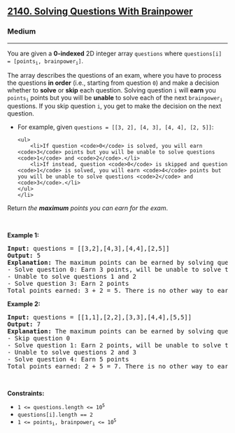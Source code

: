 <h2><a href="https://leetcode.com/problems/solving-questions-with-brainpower/">2140. Solving Questions With Brainpower</a></h2><h3>Medium</h3><hr><div><p>You are given a <strong>0-indexed</strong> 2D integer array <code>questions</code> where <code>questions[i] = [points<sub>i</sub>, brainpower<sub>i</sub>]</code>.</p>

<p>The array describes the questions of an exam, where you have to process the questions <strong>in order</strong> (i.e., starting from question <code>0</code>) and make a decision whether to <strong>solve</strong> or <strong>skip</strong> each question. Solving question <code>i</code> will <strong>earn</strong> you <code>points<sub>i</sub></code> points but you will be <strong>unable</strong> to solve each of the next <code>brainpower<sub>i</sub></code> questions. If you skip question <code>i</code>, you get to make the decision on the next question.</p>

<ul>
	<li>For example, given <code>questions = [[3, 2], [4, 3], [4, 4], [2, 5]]</code>:

	<ul>
		<li>If question <code>0</code> is solved, you will earn <code>3</code> points but you will be unable to solve questions <code>1</code> and <code>2</code>.</li>
		<li>If instead, question <code>0</code> is skipped and question <code>1</code> is solved, you will earn <code>4</code> points but you will be unable to solve questions <code>2</code> and <code>3</code>.</li>
	</ul>
	</li>
</ul>

<p>Return <em>the <strong>maximum</strong> points you can earn for the exam</em>.</p>

<p>&nbsp;</p>
<p><strong>Example 1:</strong></p>

<pre><strong>Input:</strong> questions = [[3,2],[4,3],[4,4],[2,5]]
<strong>Output:</strong> 5
<strong>Explanation:</strong> The maximum points can be earned by solving questions 0 and 3.
- Solve question 0: Earn 3 points, will be unable to solve the next 2 questions
- Unable to solve questions 1 and 2
- Solve question 3: Earn 2 points
Total points earned: 3 + 2 = 5. There is no other way to earn 5 or more points.
</pre>

<p><strong>Example 2:</strong></p>

<pre><strong>Input:</strong> questions = [[1,1],[2,2],[3,3],[4,4],[5,5]]
<strong>Output:</strong> 7
<strong>Explanation:</strong> The maximum points can be earned by solving questions 1 and 4.
- Skip question 0
- Solve question 1: Earn 2 points, will be unable to solve the next 2 questions
- Unable to solve questions 2 and 3
- Solve question 4: Earn 5 points
Total points earned: 2 + 5 = 7. There is no other way to earn 7 or more points.
</pre>

<p>&nbsp;</p>
<p><strong>Constraints:</strong></p>

<ul>
	<li><code>1 &lt;= questions.length &lt;= 10<sup>5</sup></code></li>
	<li><code>questions[i].length == 2</code></li>
	<li><code>1 &lt;= points<sub>i</sub>, brainpower<sub>i</sub> &lt;= 10<sup>5</sup></code></li>
</ul>
</div>